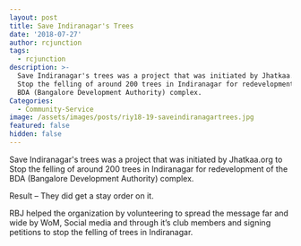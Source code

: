 ```yaml
---
layout: post
title: Save Indiranagar's Trees
date: '2018-07-27'
author: rcjunction
tags:
  - rcjunction
description: >-
  Save Indiranagar's trees was a project that was initiated by Jhatkaa.org to
  Stop the felling of around 200 trees in Indiranagar for redevelopment of the
  BDA (Bangalore Development Authority) complex.
Categories:
  - Community-Service
image: /assets/images/posts/riy18-19-saveindiranagartrees.jpg
featured: false
hidden: false
---
```

Save Indiranagar's trees was a project that was initiated by Jhatkaa.org to Stop the felling of around 200 trees in Indiranagar for redevelopment of the BDA (Bangalore Development Authority) complex.

Result – They did get a stay order on it.

RBJ helped the organization by volunteering to spread the message far and wide by WoM, Social media and through it’s club members and signing petitions to stop the felling of trees in Indiranagar.
